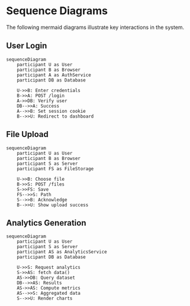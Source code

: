 # Sequence Diagrams

The following mermaid diagrams illustrate key interactions in the system.

## User Login

```mermaid
sequenceDiagram
    participant U as User
    participant B as Browser
    participant A as AuthService
    participant DB as Database

    U->>B: Enter credentials
    B->>A: POST /login
    A->>DB: Verify user
    DB-->>A: Success
    A-->>B: Set session cookie
    B-->>U: Redirect to dashboard
```

## File Upload

```mermaid
sequenceDiagram
    participant U as User
    participant B as Browser
    participant S as Server
    participant FS as FileStorage

    U->>B: Choose file
    B->>S: POST /files
    S->>FS: Save
    FS-->>S: Path
    S-->>B: Acknowledge
    B-->>U: Show upload success
```

## Analytics Generation

```mermaid
sequenceDiagram
    participant U as User
    participant S as Server
    participant AS as AnalyticsService
    participant DB as Database

    U->>S: Request analytics
    S->>AS: fetch data()
    AS->>DB: Query dataset
    DB-->>AS: Results
    AS->>AS: Compute metrics
    AS-->>S: Aggregated data
    S-->>U: Render charts
```
